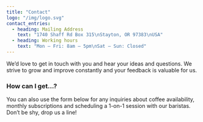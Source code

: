 ```yaml
---
title: "Contact"
logo: "/img/logo.svg"
contact_entries:
  - heading: Mailing Address
    text: "1740 Shaff Rd Box 315\nStayton, OR 97383\nUSA"
  - heading: Working hours
    text: "Mon – Fri: 8am – 5pm\nSat – Sun: Closed"
---
```


We’d love to get in touch with you and hear your ideas and
questions. We strive to grow and improve constantly and your feedback
is valuable for us.

<h3 class="f4 b lh-title mb2">How can I get…?</h3>

You can also use the form below for any inquiries about coffee
availability, monthly subscriptions and scheduling a 1-on-1 session
with our baristas. Don’t be shy, drop us a line!
